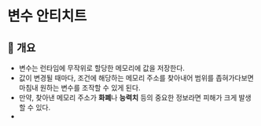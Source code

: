 # 변수 안티치트

## 📖 개요
+ 변수는 런타임에 무작위로 할당한 메모리에 값을 저장한다.
+ 값이 변경될 때마다, 조건에 해당하는 메모리 주소를 찾아내어 범위를 좁혀가다보면 마침내 원하는 변수를 조작할 수 있게 된다.
+ 만약, 찾아낸 메모리 주소가 **화폐**나 **능력치** 등의 중요한 정보라면 피해가 크게 발생할 수 있다.
+ 
